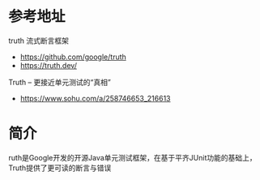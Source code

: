 # 参考地址
truth 流式断言框架
- https://github.com/google/truth
- https://truth.dev/

Truth – 更接近单元测试的“真相” 
- https://www.sohu.com/a/258746653_216613

# 简介
ruth是Google开发的开源Java单元测试框架，在基于平齐JUnit功能的基础上，Truth提供了更可读的断言与错误
